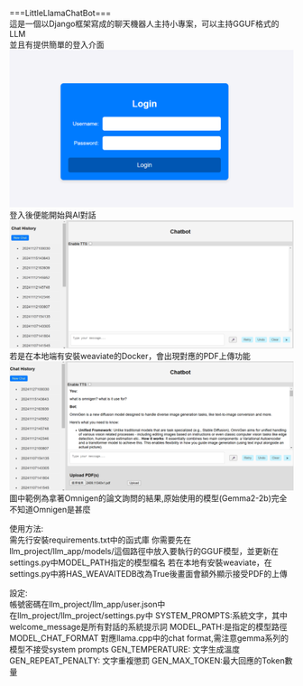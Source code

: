 ===LittleLlamaChatBot===  
這是一個以Django框架寫成的聊天機器人主持小專案，可以主持GGUF格式的LLM  
並且有提供簡單的登入介面  
![image](https://github.com/Tarklanse/MyLittleLlamaChatBot/blob/main/login_Page.png?raw=true)  
登入後便能開始與AI對話
![image](https://github.com/Tarklanse/MyLittleLlamaChatBot/blob/main/chat_without_PDF.png?raw=true)
若是在本地端有安裝weaviate的Docker，會出現對應的PDF上傳功能
![image](https://github.com/Tarklanse/MyLittleLlamaChatBot/blob/main/chat_with_pdf_record.png?raw=true)
圖中範例為拿著Omnigen的論文詢問的結果,原始使用的模型(Gemma2-2b)完全不知道Omnigen是甚麼

使用方法:  
需先行安裝requirements.txt中的函式庫
你需要先在llm_project/llm_app/models/這個路徑中放入要執行的GGUF模型，並更新在settings.py中MODEL_PATH指定的模型檔名
若在本地有安裝weaviate，在settings.py中將HAS_WEAVAITEDB改為True後畫面會額外顯示接受PDF的上傳

設定:  
帳號密碼在llm_project/llm_app/user.json中  
在llm_project/llm_project/settings.py中
SYSTEM_PROMPTS:系統文字，其中welcome_message是所有對話的系統提示詞
MODEL_PATH:是指定的模型路徑
MODEL_CHAT_FORMAT 對應llama.cpp中的chat format,需注意gemma系列的模型不接受system prompts
GEN_TEMPERATURE: 文字生成溫度
GEN_REPEAT_PENALTY: 文字重複懲罰
GEN_MAX_TOKEN:最大回應的Token數量
